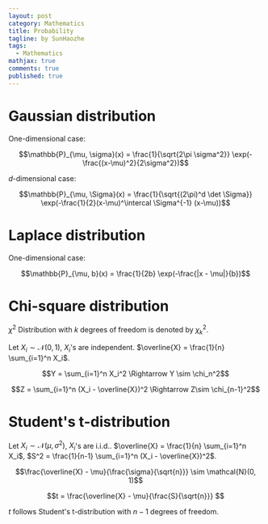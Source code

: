 ```yaml
---
layout: post
category: Mathematics
title: Probability
tagline: by SunHaozhe
tags: 
  - Mathematics
mathjax: true
comments: true
published: true
---
```




# Gaussian distribution

One-dimensional case:

$$\mathbb{P}_{\mu, \sigma}(x) = \frac{1}{\sqrt{2\pi \sigma^2}} \exp(-\frac{(x-\mu)^2}{2\sigma^2})$$

$d$-dimensional case:

$$\mathbb{P}_{\mu, \Sigma}(x) = \frac{1}{\sqrt{(2\pi)^d \det \Sigma}} \exp(-\frac{1}{2}(x-\mu)^\intercal \Sigma^{-1} (x-\mu))$$

# Laplace distribution

One-dimensional case:

$$\mathbb{P}_{\mu, b}(x) = \frac{1}{2b} \exp(-\frac{|x - \mu|}{b})$$



# Chi-square distribution

$\chi^2$ Distribution with $k$ degrees of freedom is denoted by $\chi_k^2$. 

Let $X_i \sim \mathcal{N}(0, 1)$, $X_i$'s are independent. $\overline{X} = \frac{1}{n} \sum_{i=1}^n X_i$.

$$Y = \sum_{i=1}^n X_i^2 \Rightarrow Y \sim \chi_n^2$$

$$Z = \sum_{i=1}^n (X_i - \overline{X})^2 \Rightarrow Z\sim \chi_{n-1}^2$$



# Student's t-distribution 

Let $X_i \sim \mathcal{N}(\mu, \sigma^2)$, $X_i$'s are i.i.d.. $\overline{X} = \frac{1}{n} \sum_{i=1}^n X_i$, $S^2 = \frac{1}{n-1} \sum_{i=1}^n (X_i - \overline{X})^2$. 

$$\frac{\overline{X} - \mu}{\frac{\sigma}{\sqrt{n}}} \sim \mathcal{N}(0, 1)$$

$$t = \frac{\overline{X} - \mu}{\frac{S}{\sqrt{n}}} $$

$t$ follows Student's t-distribution with $n-1$ degrees of freedom. 



 
